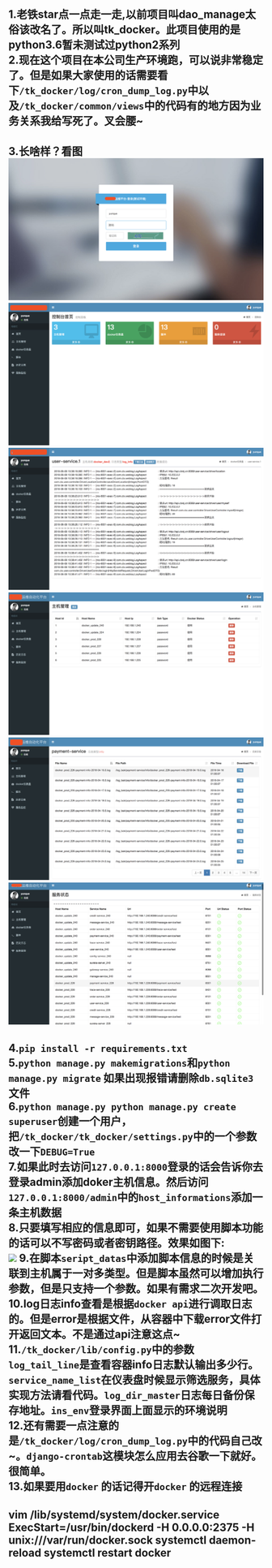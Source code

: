 1.老铁star点一点走一走,以前项目叫dao_manage太俗该改名了。所以叫tk_docker。此项目使用的是python3.6暂未测试过python2系列<br>
2.现在这个项目在本公司生产环境跑，可以说非常稳定了。但是如果大家使用的话需要看下`/tk_docker/log/cron_dump_log.py`中以及`/tk_docker/common/views`中的代码有的地方因为业务关系我给写死了。叉会腰~<br>
---
3.长啥样？看图<br>
![](https://github.com/houziyu/tk_docker/raw/master/document/img/login.png)
![](https://github.com/houziyu/tk_docker/raw/master/document/img/index.png)
![](https://github.com/houziyu/tk_docker/raw/master/document/img/log.png)
![](https://github.com/houziyu/tk_docker/raw/master/document/img/computer.png)
![](https://github.com/houziyu/tk_docker/raw/master/document/img/history_log.png)
![](https://github.com/houziyu/tk_docker/raw/master/document/img/service_status.png)
---
4.`pip install -r requirements.txt`<br>
5.`python manage.py makemigrations`和`python manage.py migrate` 如果出现报错请删除`db.sqlite3`文件<br>
6.`python manage.py python manage.py create superuser`创建一个用户，把`/tk_docker/tk_docker/settings.py`中的一个参数改一下`DEBUG=True`<br>
7.如果此时去访问`127.0.0.1:8000`登录的话会告诉你去登录admin添加doker主机信息。然后访问`127.0.0.1:8000/admin`中的`host_informations`添加一条主机数据<br>
8.只要填写相应的信息即可，如果不需要使用脚本功能的话可以不写密码或者密钥路径。效果如图下:<br>
![](https://github.com/houziyu/tk_docker/raw/master/document/img/manage.png)
9.在脚本`seript_datas`中添加脚本信息的时候是关联到主机属于一对多类型。但是脚本虽然可以增加执行参数，但是只支持一个参数。如果有需求二次开发吧。<br>
10.log日志info查看是根据`docker api`进行调取日志的。但是error是根据文件，从容器中下载error文件打开返回文本。不是通过api注意这点~<br>
11.`/tk_docker/lib/config.py`中的参数`log_tail_line`是查看容器info日志默认输出多少行。`service_name_list`在仪表盘时候显示筛选服务，具体实现方法请看代码。`log_dir_master`日志每日备份保存地址。`ins_env`登录界面上面显示的环境说明<br>
12.还有需要一点注意的是`/tk_docker/log/cron_dump_log.py`中的代码自己改~。`django-crontab`这模块怎么应用去谷歌一下就好。很简单。<br>
13.如果要用`docker` 的话记得开`docker` 的远程连接
---
vim /lib/systemd/system/docker.service  
ExecStart=/usr/bin/dockerd -H 0.0.0.0:2375 -H unix:///var/run/docker.sock
systemctl daemon-reload
systemctl restart docker
---
